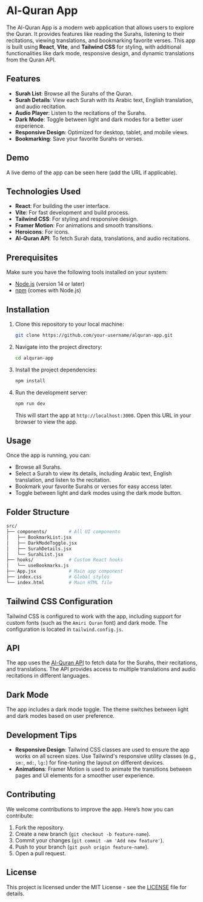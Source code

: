 # Al-Quran App

The Al-Quran App is a modern web application that allows users to explore the Quran. It provides features like reading the Surahs, listening to their recitations, viewing translations, and bookmarking favorite verses. This app is built using **React**, **Vite**, and **Tailwind CSS** for styling, with additional functionalities like dark mode, responsive design, and dynamic translations from the Quran API.

## Features

- **Surah List**: Browse all the Surahs of the Quran.
- **Surah Details**: View each Surah with its Arabic text, English translation, and audio recitation.
- **Audio Player**: Listen to the recitations of the Surahs.
- **Dark Mode**: Toggle between light and dark modes for a better user experience.
- **Responsive Design**: Optimized for desktop, tablet, and mobile views.
- **Bookmarking**: Save your favorite Surahs or verses.

## Demo

A live demo of the app can be seen here (add the URL if applicable).

## Technologies Used

- **React**: For building the user interface.
- **Vite**: For fast development and build process.
- **Tailwind CSS**: For styling and responsive design.
- **Framer Motion**: For animations and smooth transitions.
- **Heroicons**: For icons.
- **Al-Quran API**: To fetch Surah data, translations, and audio recitations.

## Prerequisites

Make sure you have the following tools installed on your system:

- [Node.js](https://nodejs.org/) (version 14 or later)
- [npm](https://www.npmjs.com/) (comes with Node.js)

## Installation

1. Clone this repository to your local machine:
   ```bash
   git clone https://github.com/your-username/alquran-app.git
   ```

2. Navigate into the project directory:
   ```bash
   cd alquran-app
   ```

3. Install the project dependencies:
   ```bash
   npm install
   ```

4. Run the development server:
   ```bash
   npm run dev
   ```

   This will start the app at `http://localhost:3000`. Open this URL in your browser to view the app.

## Usage

Once the app is running, you can:

- Browse all Surahs.
- Select a Surah to view its details, including Arabic text, English translation, and listen to the recitation.
- Bookmark your favorite Surahs or verses for easy access later.
- Toggle between light and dark modes using the dark mode button.

## Folder Structure

```bash
src/
├── components/        # All UI components
│   ├── BookmarkList.jsx
│   ├── DarkModeToggle.jsx
│   ├── SurahDetails.jsx
│   └── SurahList.jsx
├── hooks/             # Custom React hooks
│   └── useBookmarks.js
├── App.jsx            # Main app component
├── index.css          # Global styles
└── index.html         # Main HTML file
```

## Tailwind CSS Configuration

Tailwind CSS is configured to work with the app, including support for custom fonts (such as the `Amiri Quran` font) and dark mode. The configuration is located in `tailwind.config.js`.

## API

The app uses the [Al-Quran API](https://api.alquran.cloud/) to fetch data for the Surahs, their recitations, and translations. The API provides access to multiple translations and audio recitations in different languages.

## Dark Mode

The app includes a dark mode toggle. The theme switches between light and dark modes based on user preference.

## Development Tips

- **Responsive Design**: Tailwind CSS classes are used to ensure the app works on all screen sizes. Use Tailwind's responsive utility classes (e.g., `sm:`, `md:`, `lg:`) for fine-tuning the layout on different devices.
- **Animations**: Framer Motion is used to animate the transitions between pages and UI elements for a smoother user experience.

## Contributing

We welcome contributions to improve the app. Here’s how you can contribute:

1. Fork the repository.
2. Create a new branch (`git checkout -b feature-name`).
3. Commit your changes (`git commit -am 'Add new feature'`).
4. Push to your branch (`git push origin feature-name`).
5. Open a pull request.

## License

This project is licensed under the MIT License - see the [LICENSE](LICENSE) file for details.
